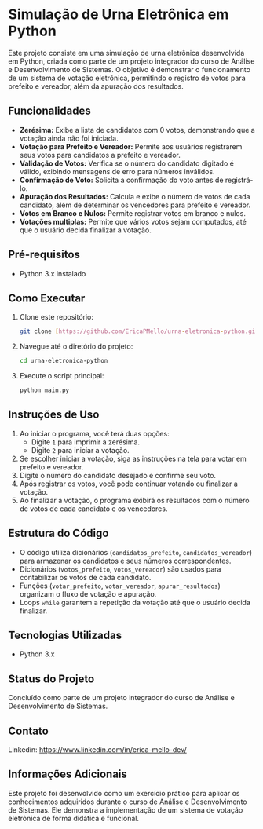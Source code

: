 # Simulação de Urna Eletrônica em Python

Este projeto consiste em uma simulação de urna eletrônica desenvolvida em Python, criada como parte de um projeto integrador do curso de Análise e Desenvolvimento de Sistemas. O objetivo é demonstrar o funcionamento de um sistema de votação eletrônica, permitindo o registro de votos para prefeito e vereador, além da apuração dos resultados.

## Funcionalidades

-   **Zerésima:** Exibe a lista de candidatos com 0 votos, demonstrando que a votação ainda não foi iniciada.
-   **Votação para Prefeito e Vereador:** Permite aos usuários registrarem seus votos para candidatos a prefeito e vereador.
-   **Validação de Votos:** Verifica se o número do candidato digitado é válido, exibindo mensagens de erro para números inválidos.
-   **Confirmação de Voto:** Solicita a confirmação do voto antes de registrá-lo.
-   **Apuração dos Resultados:** Calcula e exibe o número de votos de cada candidato, além de determinar os vencedores para prefeito e vereador.
-   **Votos em Branco e Nulos:** Permite registrar votos em branco e nulos.
-   **Votações multiplas:** Permite que vários votos sejam computados, até que o usuário decida finalizar a votação.

## Pré-requisitos

-   Python 3.x instalado

## Como Executar

1.  Clone este repositório:

    ```bash
    git clone [https://github.com/EricaPMello/urna-eletronica-python.git](https://github.com/EricaPMello/urna-eletronica-python.git)
    ```

2.  Navegue até o diretório do projeto:

    ```bash
    cd urna-eletronica-python
    ```

3.  Execute o script principal:

    ```bash
    python main.py
    ```

## Instruções de Uso

1.  Ao iniciar o programa, você terá duas opções:
    -   Digite `1` para imprimir a zerésima.
    -   Digite `2` para iniciar a votação.
2.  Se escolher iniciar a votação, siga as instruções na tela para votar em prefeito e vereador.
3.  Digite o número do candidato desejado e confirme seu voto.
4.  Após registrar os votos, você pode continuar votando ou finalizar a votação.
5.  Ao finalizar a votação, o programa exibirá os resultados com o número de votos de cada candidato e os vencedores.

## Estrutura do Código

-   O código utiliza dicionários (`candidatos_prefeito`, `candidatos_vereador`) para armazenar os candidatos e seus números correspondentes.
-   Dicionários (`votos_prefeito`, `votos_vereador`) são usados para contabilizar os votos de cada candidato.
-   Funções (`votar_prefeito`, `votar_vereador`, `apurar_resultados`) organizam o fluxo de votação e apuração.
-   Loops `while` garantem a repetição da votação até que o usuário decida finalizar.

## Tecnologias Utilizadas

-   Python 3.x

## Status do Projeto

Concluído como parte de um projeto integrador do curso de Análise e Desenvolvimento de Sistemas.

## Contato

Linkedin: https://www.linkedin.com/in/erica-mello-dev/

## Informações Adicionais

Este projeto foi desenvolvido como um exercício prático para aplicar os conhecimentos adquiridos durante o curso de Análise e Desenvolvimento de Sistemas. Ele demonstra a implementação de um sistema de votação eletrônica de forma didática e funcional.
